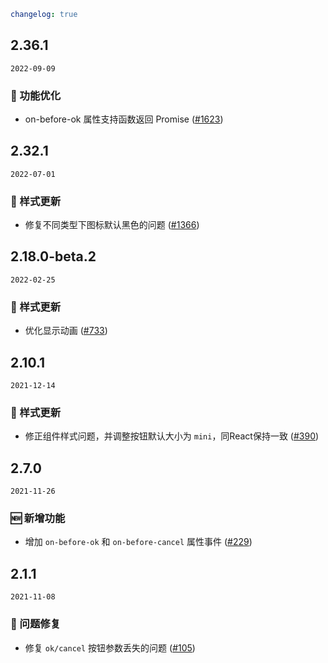 ```yaml
changelog: true
```

## 2.36.1

`2022-09-09`

### 💎 功能优化

- on-before-ok 属性支持函数返回 Promise ([#1623](https://github.com/arco-design/arco-design-vue/pull/1623))


## 2.32.1

`2022-07-01`

### 💅 样式更新

- 修复不同类型下图标默认黑色的问题 ([#1366](https://github.com/arco-design/arco-design-vue/pull/1366))


## 2.18.0-beta.2

`2022-02-25`

### 💅 样式更新

- 优化显示动画 ([#733](https://github.com/arco-design/arco-design-vue/pull/733))


## 2.10.1

`2021-12-14`

### 💅 样式更新

- 修正组件样式问题，并调整按钮默认大小为 `mini`，同React保持一致 ([#390](https://github.com/arco-design/arco-design-vue/pull/390))


## 2.7.0

`2021-11-26`

### 🆕 新增功能

- 增加 `on-before-ok` 和 `on-before-cancel` 属性事件 ([#229](https://github.com/arco-design/arco-design-vue/pull/229))


## 2.1.1

`2021-11-08`

### 🐛 问题修复

- 修复 `ok/cancel` 按钮参数丢失的问题 ([#105](https://github.com/arco-design/arco-design-vue/pull/105))

